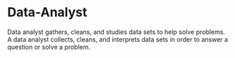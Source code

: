 # Data-Analyst
Data analyst gathers, cleans, and studies data sets to help solve problems. A data analyst collects, cleans, and interprets data sets in order to answer a question or solve a problem.
